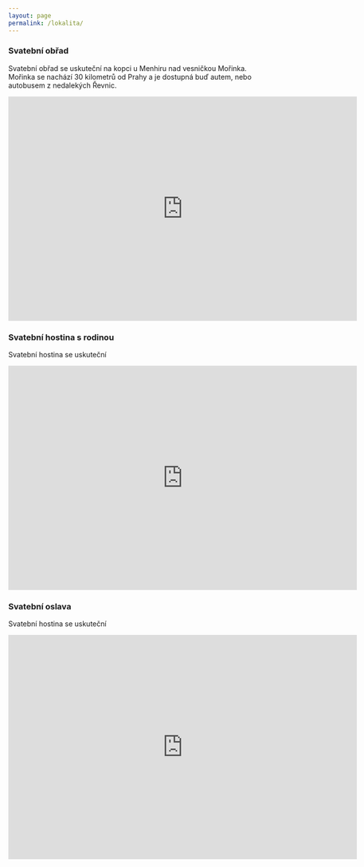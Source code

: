 ```yaml
---
layout: page
permalink: /lokalita/
---
```


### Svatební obřad
Svatební obřad se uskuteční na kopci u Menhiru nad vesničkou Mořinka. Mořinka se nachází 30 kilometrů od Prahy a je dostupná buď autem, nebo autobusem z nedalekých Řevnic. 

<iframe src="https://www.google.com/maps/embed?pb=!1m18!1m12!1m3!1d2567.6340344545715!2d14.236612950384462!3d49.943207831564706!2m3!1f0!2f0!3f0!3m2!1i1024!2i768!4f13.1!3m3!1m2!1s0x0%3A0x0!2zNDnCsDU2JzM1LjUiTiAxNMKwMTQnMTkuNyJF!5e0!3m2!1sen!2scz!4v1612103595299!5m2!1sen!2scz" width="700" height="450" frameborder="0" style="border:0;" allowfullscreen="" aria-hidden="false" tabindex="0"></iframe>

### Svatební hostina s rodinou
Svatební hostina se uskuteční 
<iframe src="https://www.google.com/maps/embed?pb=!1m18!1m12!1m3!1d10270.197657556238!2d14.241283964159873!3d49.94479544739632!2m3!1f0!2f0!3f0!3m2!1i1024!2i768!4f13.1!3m3!1m2!1s0x470ba294cc4f1913%3A0x6785854aa7b47359!2smenhir%20Mo%C5%99inka!5e0!3m2!1sen!2scz!4v1612100317657!5m2!1sen!2scz" width="700" height="450" frameborder="0" style="border:0;" allowfullscreen="" aria-hidden="true" tabindex="0"></iframe>

### Svatební oslava
Svatební hostina se uskuteční 
<iframe src="https://www.google.com/maps/embed?pb=!1m18!1m12!1m3!1d10270.197657556238!2d14.241283964159873!3d49.94479544739632!2m3!1f0!2f0!3f0!3m2!1i1024!2i768!4f13.1!3m3!1m2!1s0x470ba294cc4f1913%3A0x6785854aa7b47359!2smenhir%20Mo%C5%99inka!5e0!3m2!1sen!2scz!4v1612100317657!5m2!1sen!2scz" width="700" height="450" frameborder="0" style="border:0;" allowfullscreen="" aria-hidden="true" tabindex="0"></iframe>

